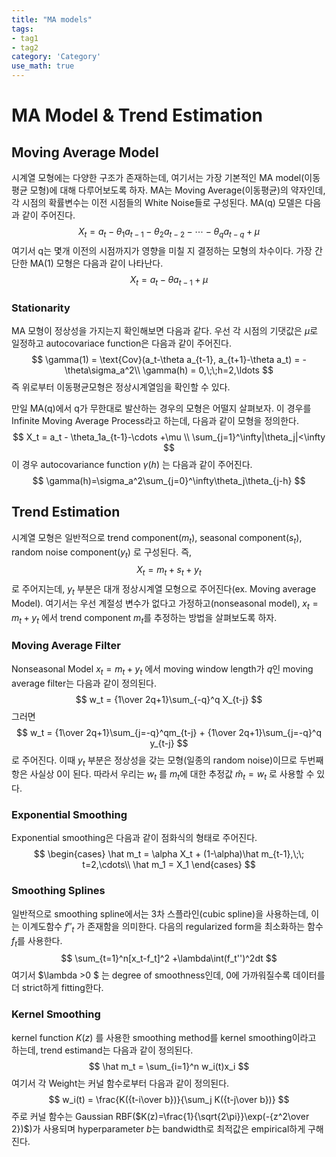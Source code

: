 ```yaml
---
title: "MA models"
tags:
- tag1
- tag2
category: 'Category'
use_math: true
---
```

# MA Model & Trend Estimation

## Moving Average Model

시계열 모형에는 다양한 구조가 존재하는데, 여기서는 가장 기본적인 MA model(이동평균 모형)에 대해 다루어보도록 하자. MA는 Moving Average(이동평균)의 약자인데, 각 시점의 확률변수는 이전 시점들의 White Noise들로 구성된다. MA(q) 모델은 다음과 같이 주어진다.
$$
X_t = a_t-\theta_1 a_{t-1} -\theta_2a_{t-2}-\cdots-\theta_qa_{t-q} + \mu
$$
여기서 q는 몇개 이전의 시점까지가 영향을 미칠 지 결정하는 모형의 차수이다. 가장 간단한 MA(1) 모형은 다음과 같이 나타난다.
$$
X_t = a_t - \theta a_{t-1} + \mu
$$

### Stationarity

MA 모형이 정상성을 가지는지 확인해보면 다음과 같다. 우선 각 시점의 기댓값은 $\mu$로 일정하고 autocovariace function은 다음과 같이 주어진다.
$$
\gamma(1) = \text{Cov}(a_t-\theta a_{t-1}, a_{t+1}-\theta a_t) = -\theta\sigma_a^2\\
\gamma(h) = 0,\;\;h=2,\ldots
$$
즉 위로부터 이동평균모형은 정상시계열임을 확인할 수 있다.

만일 MA(q)에서 q가 무한대로 발산하는 경우의 모형은 어떨지 살펴보자. 이 경우를 Infinite Moving Average Process라고 하는데, 다음과 같이 모형을 정의한다.
$$
X_t = a_t - \theta_1a_{t-1}-\cdots +\mu \\
\sum_{j=1}^\infty|\theta_j|<\infty
$$
이 경우 autocovariance function $\gamma(h)$ 는 다음과 같이 주어진다.
$$
\gamma(h)=\sigma_a^2\sum_{j=0}^\infty\theta_j\theta_{j-h}
$$

## Trend Estimation

시계열 모형은 일반적으로 trend component($m_t$), seasonal component($s_t$), random noise component($y_t$) 로 구성된다. 즉,
$$
X_t = m_t + s_t + y_t
$$
로 주어지는데, $y_t$ 부분은 대개 정상시계열 모형으로 주어진다(ex. Moving average Model). 여기서는 우선 계절성 변수가 없다고 가정하고(nonseasonal model), $x_t = m_t + y_t$ 에서 trend component $m_t$를 추정하는 방법을 살펴보도록 하자.

### Moving Average Filter

Nonseasonal Model $x_t = m_t + y_t$ 에서 moving window length가 $q$인 moving average filter는 다음과 같이 정의된다.
$$
w_t = {1\over 2q+1}\sum_{-q}^q X_{t-j}
$$
그러면 
$$
w_t = {1\over 2q+1}\sum_{j=-q}^qm_{t-j} + {1\over 2q+1}\sum_{j=-q}^q y_{t-j}
$$
로 주어진다. 이때 $y_t$ 부분은 정상성을 갖는 모형(일종의 random noise)이므로 두번째 항은 사실상 0이 된다. 따라서 우리는 $w_t$ 를 $m_t$에 대한 추정값 $\hat m_t=w_t$ 로 사용할 수 있다.

### Exponential Smoothing

Exponential smoothing은 다음과 같이 점화식의 형태로 주어진다.
$$
\begin{cases}
\hat m_t = \alpha X_t + (1-\alpha)\hat m_{t-1},\;\; t=2,\cdots\\
\hat m_1 = X_1
\end{cases}
$$

### Smoothing Splines

일반적으로 smoothing spline에서는 3차 스플라인(cubic spline)을 사용하는데, 이는 이계도함수 $f''_t$ 가 존재함을 의미한다. 다음의 regularized form을 최소화하는 함수 $f_t$를 사용한다.
$$
\sum_{t=1}^n[x_t-f_t]^2 +\lambda\int(f_t'')^2dt
$$
여기서 $\lambda >0 $ 는 degree of smoothness인데, 0에 가까워질수록 데이터를 더 strict하게 fitting한다.

### Kernel Smoothing

kernel function $K(z)$ 를 사용한 smoothing method를 kernel smoothing이라고 하는데, trend estimand는 다음과 같이 정의된다.
$$
\hat m_t = \sum_{i=1}^n w_i(t)x_i
$$
여기서 각 Weight는 커널 함수로부터 다음과 같이 정의된다.
$$
w_i(t) = \frac{K({t-i\over b})}{\sum_j K({t-j\over b})}
$$
주로 커널 함수는 Gaussian RBF($K(z)=\frac{1}{\sqrt{2\pi}}\exp(-{z^2\over 2})$)가 사용되며 hyperparameter $b$는 bandwidth로 최적값은 empirical하게 구해진다.
